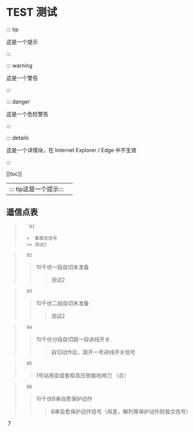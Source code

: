 # TEST 测试

::: tip

这是一个提示

:::

::: warning

这是一个警告

:::

::: danger

这是一个危险警告

:::

::: details

这是一个详情块，在 Internet Explorer / Edge 中不生效

:::



[[toc]]



|                                            |      |
| ------------------------------------------ | ---- |
| ::: tip这是一个提示::: |      |





## 遥信点表			

>       `01`
>
>       >  事故总信号   
>       >> 测试2 

>       02
>>  10千伏一段自切未准备 
>>> 测试2 

>       03
>>  10千伏二段自切未准备 
>>> 测试2 

>       04
>>  10千伏分段自切跳一段进线开关 
>>> 自切动作后，跳开一号进线开关信号    

>       05
>>  1号站用变成套柜高压侧接地闸刀 （合） 
>>>     

>       06
>>  10千伏B串自愈保护动作    
>>> B串自愈保护动作信号（母差，解列等保护动作软报文信号） 

​        7
>       